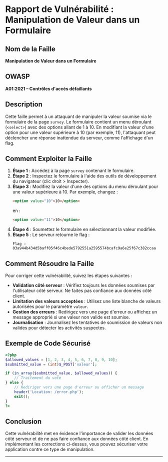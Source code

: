 # Rapport de Vulnérabilité : Manipulation de Valeur dans un Formulaire

## Nom de la Faille
**Manipulation de Valeur dans un Formulaire**
## OWASP
**A01:2021 – Contrôles d'accès défaillants**

## Description
Cette faille permet à un attaquant de manipuler la valeur soumise via le formulaire de la page `survey`. Le formulaire contient un menu déroulant (`<select>`) avec des options allant de 1 à 10. En modifiant la valeur d'une option pour une valeur supérieure à 10 (par exemple, 11), l'attaquant peut déclencher une réponse inattendue du serveur, comme l'affichage d'un flag.

## Comment Exploiter la Faille
1. **Étape 1** : Accédez à la page `survey` contenant le formulaire.
2. **Étape 2** : Inspectez le formulaire à l'aide des outils de développement du navigateur (clic droit > Inspecter).
3. **Étape 3** : Modifiez la valeur d'une des options du menu déroulant pour une valeur supérieure à 10. Par exemple, changez :
   ```html
   <option value="10">10</option>
   ```
   en :
   ```html
   <option value="11">10</option>
   ```
4. **Étape 4** : Soumettez le formulaire en sélectionnant la valeur modifiée.
5. **Étape 5** : Le serveur retourne le flag :
   ```
   Flag : 03a944b434d5baff05f46c4bede5792551a2595574bcafc9a6e25f67c382ccaa
   ```

## Comment Résoudre la Faille
Pour corriger cette vulnérabilité, suivez les étapes suivantes :

- **Validation côté serveur** : Vérifiez toujours les données soumises par l'utilisateur côté serveur. Ne faites pas confiance aux données côté client.
- **Limitation des valeurs acceptées** : Utilisez une liste blanche de valeurs autorisées pour le paramètre `valeur`.
- **Gestion des erreurs** : Redirigez vers une page d'erreur ou affichez un message approprié si une valeur non valide est soumise.
- **Journalisation** : Journalisez les tentatives de soumission de valeurs non valides pour détecter les activités suspectes.

## Exemple de Code Sécurisé
```php
<?php
$allowed_values = [1, 2, 3, 4, 5, 6, 7, 8, 9, 10];
$submitted_value = (int)$_POST['valeur'];

if (in_array($submitted_value, $allowed_values)) {
    // Traitement du vote
} else {
    // Rediriger vers une page d'erreur ou afficher un message
    header('Location: /error.php');
    exit();
}
?>
```

## Conclusion
Cette vulnérabilité met en évidence l'importance de valider les données côté serveur et de ne pas faire confiance aux données côté client. En implémentant les corrections ci-dessus, vous pouvez sécuriser votre application contre ce type de manipulation.

---
